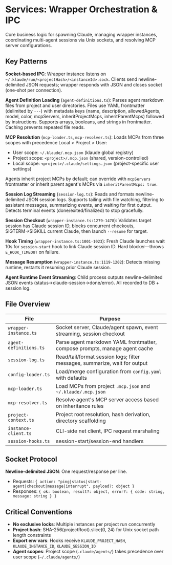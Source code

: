 # Services: Wrapper Orchestration & IPC

Core business logic for spawning Claude, managing wrapper instances, coordinating multi-agent sessions via Unix sockets, and resolving MCP server configurations.

## Key Patterns

**Socket-based IPC**: Wrapper instance listens on `~/.klaude/run/<projectHash>/<instanceId>.sock`. Clients send newline-delimited JSON requests; wrapper responds with JSON and closes socket (one-shot per connection).

**Agent Definition Loading** (`agent-definitions.ts`): Parses agent markdown files from project and user directories. Files use YAML frontmatter (delimited by `---`) with metadata keys (name, description, allowedAgents, model, color, mcpServers, inheritProjectMcps, inheritParentMcps) followed by instructions. Supports arrays, booleans, and strings in frontmatter. Caching prevents repeated file reads.

**MCP Resolution** (`mcp-loader.ts`, `mcp-resolver.ts`): Loads MCPs from three scopes with precedence Local > Project > User:
  - User scope: `~/.klaude/.mcp.json` (klaude global registry)
  - Project scope: `<project>/.mcp.json` (shared, version-controlled)
  - Local scope: `<project>/.claude/settings.json` (project-specific user settings)

  Agents inherit project MCPs by default; can override with `mcpServers` frontmatter or inherit parent agent's MCPs via `inheritParentMcps: true`.

**Session Log Streaming** (`session-log.ts`): Reads and formats newline-delimited JSON session logs. Supports tailing with file watching, filtering to assistant messages, summarizing events, and waiting for first output. Detects terminal events (done/exited/finalized) to stop gracefully.

**Session Checkout** (`wrapper-instance.ts:1279-1478`): Validates target session has Claude session ID, blocks concurrent checkouts, SIGTERM→SIGKILL current Claude, then launch `--resume` for target.

**Hook Timing** (`wrapper-instance.ts:1001-1023`): Fresh Claude launches wait 10s for `session-start` hook to link Claude session ID. Hard blocker—throws `E_HOOK_TIMEOUT` on failure.

**Message Resumption** (`wrapper-instance.ts:1119-1202`): Detects missing runtime, restarts it resuming prior Claude session.

**Agent Runtime Event Streaming**: Child process outputs newline-delimited JSON events (status→claude-session→done/error). All recorded to DB + session log.

## File Overview

| File | Purpose |
|------|---------|
| `wrapper-instance.ts` | Socket server, Claude/agent spawn, event streaming, session checkout |
| `agent-definitions.ts` | Parse agent markdown YAML frontmatter, compose prompts, manage agent cache |
| `session-log.ts` | Read/tail/format session logs; filter messages, summarize, wait for output |
| `config-loader.ts` | Load/merge configuration from `config.yaml` with defaults |
| `mcp-loader.ts` | Load MCPs from project `.mcp.json` and `~/.klaude/.mcp.json` |
| `mcp-resolver.ts` | Resolve agent's MCP server access based on inheritance rules |
| `project-context.ts` | Project root resolution, hash derivation, directory scaffolding |
| `instance-client.ts` | CLI-side net client, IPC request marshaling |
| `session-hooks.ts` | session-start/session-end handlers |

## Socket Protocol

**Newline-delimited JSON**: One request/response per line.
- Requests: `{ action: "ping|status|start-agent|checkout|message|interrupt", payload?: object }`
- Responses: `{ ok: boolean, result?: object, error?: { code: string, message: string } }`

## Critical Conventions

- **No exclusive locks**: Multiple instances per project run concurrently
- **Project hash**: SHA-256(projectRoot).slice(0, 24) for Unix socket path length constraints
- **Export env vars**: Hooks receive `KLAUDE_PROJECT_HASH`, `KLAUDE_INSTANCE_ID`, `KLAUDE_SESSION_ID`
- **Agent scopes**: Project scope (`.claude/agents/`) takes precedence over user scope (`~/.claude/agents/`)

